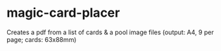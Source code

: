 # magic-card-placer
Creates a pdf from a list of cards &amp; a pool image files (output: A4, 9 per page; cards: 63x88mm)
